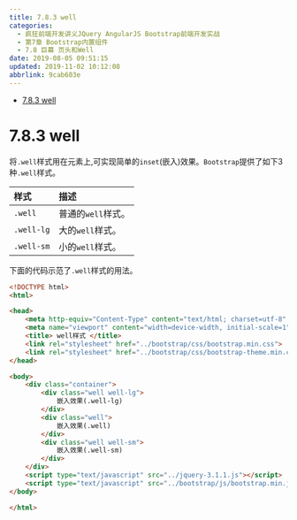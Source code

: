 ```yaml
---
title: 7.8.3 well
categories: 
  - 疯狂前端开发讲义JQuery AngularJS Bootstrap前端开发实战
  - 第7章 Bootstrap内置组件
  - 7.8 巨幕 页头和Well
date: 2019-08-05 09:51:15
updated: 2019-11-02 10:12:08
abbrlink: 9cab603e
---
```

<div id='my_toc'>

- [7.8.3 well](/JavaReadingNotes/9cab603e/#7-8-3-well)

</div>
<!--more-->
<script>if (navigator.platform.toLowerCase() == 'win32'){document.getElementById('my_toc').style.display = 'none';}</script>

<!--end-->
<!--SSTStart-->
# 7.8.3 well #
将`.well`样式用在元素上,可实现简单的`inset`(嵌入)效果。`Bootstrap`提供了如下3种`.well`样式。

|样式|描述|
|:---|:---|
|`.well`|普通的`well`样式。|
|`.well-lg`|大的`well`样式。|
|`.well-sm`|小的`well`样式。|
<!--SSTStop-->

下面的代码示范了`.well`样式的用法。
```html
<!DOCTYPE html>
<html>

<head>
    <meta http-equiv="Content-Type" content="text/html; charset=utf-8" />
    <meta name="viewport" content="width=device-width, initial-scale=1">
    <title> well样式 </title>
    <link rel="stylesheet" href="../bootstrap/css/bootstrap.min.css">
    <link rel="stylesheet" href="../bootstrap/css/bootstrap-theme.min.css">
</head>

<body>
    <div class="container">
        <div class="well well-lg">
            嵌入效果(.well-lg)
        </div>
        <div class="well">
            嵌入效果(.well)
        </div>
        <div class="well well-sm">
            嵌入效果(.well-sm)
        </div>
    </div>
    <script type="text/javascript" src="../jquery-3.1.1.js"></script>
    <script type="text/javascript" src="../bootstrap/js/bootstrap.min.js"></script>
</body>

</html>
```
